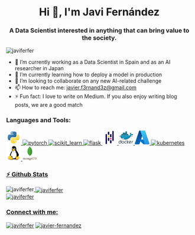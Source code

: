 <h1 align="center">Hi 👋, I'm Javi Fernández</h1>
<h3 align="center">A Data Scientist interested in anything that can bring value to the society.</h3>

<p align="left"> <img src="https://komarev.com/ghpvc/?username=javiferfer&label=Profile%20views&color=0e75b6&style=flat" alt="javiferfer" /> </p>

- 🔭 I’m currently working as a Data Scientist in Spain and as an AI researcher in Japan
- 🌱 I’m currently learning how to deploy a model in production
- 👯 I’m looking to collaborate on any new AI-related challenge
- 📫 How to reach me: javier.f3rnand3z@gmail.com
- ⚡ Fun fact: I love to write on Medium. If you also enjoy writing blog posts, we are a good match


<h3 align="left">Languages and Tools:</h3>
<p align="left">
    <a href="https://www.python.org" target="_blank" rel="noreferrer"> <img src="https://raw.githubusercontent.com/devicons/devicon/master/icons/python/python-original.svg" alt="python" width="40" height="40"/> </a> 
  <a href="https://pytorch.org/" target="_blank" rel="noreferrer"> <img src="https://www.vectorlogo.zone/logos/pytorch/pytorch-icon.svg" alt="pytorch" width="40" height="40"/> </a> 
  <a href="https://scikit-learn.org/" target="_blank" rel="noreferrer"> <img src="https://upload.wikimedia.org/wikipedia/commons/0/05/Scikit_learn_logo_small.svg" alt="scikit_learn" width="40" height="40"/> </a> 
    <a href="https://flask.palletsprojects.com/" target="_blank" rel="noreferrer"> <img src="https://www.vectorlogo.zone/logos/pocoo_flask/pocoo_flask-icon.svg" alt="flask" width="40" height="40"/> </a>
    <a href="https://pandas.pydata.org/" target="_blank" rel="noreferrer"> <img src="https://raw.githubusercontent.com/devicons/devicon/2ae2a900d2f041da66e950e4d48052658d850630/icons/pandas/pandas-original.svg" alt="pandas" width="40" height="40"/> </a> 
  <a href="https://www.docker.com/" target="_blank" rel="noreferrer"> <img src="https://raw.githubusercontent.com/devicons/devicon/master/icons/docker/docker-original-wordmark.svg" alt="docker" width="40" height="40"/> </a> 
  <a href="https://azure.microsoft.com/" target="_blank" rel="noreferrer"> <img src="https://github.com/devicons/devicon/blob/master/icons/azure/azure-original.svg" alt="azure" width="40" height="40"/> </a> 
  <a href="https://kubernetes.io" target="_blank" rel="noreferrer"> <img src="https://www.vectorlogo.zone/logos/kubernetes/kubernetes-icon.svg" alt="kubernetes" width="40" height="40"/> </a>
  <a href="https://www.linux.org/" target="_blank" rel="noreferrer"> <img src="https://raw.githubusercontent.com/devicons/devicon/master/icons/linux/linux-original.svg" alt="linux" width="40" height="40"/> </a> 
  <a href="https://www.mongodb.com/" target="_blank" rel="noreferrer"> <img src="https://raw.githubusercontent.com/devicons/devicon/master/icons/mongodb/mongodb-original-wordmark.svg" alt="mongodb" width="40" height="40"/> 


<h3>⚡ Github Stats</h3>

<div style="Display: block;"><img align="left" src="https://github-readme-stats.vercel.app/api/top-langs?username=javiferfer&show_icons=true&locale=en&layout=compact&hide=jupyter%20notebook" alt="javiferfer" /></div>

<div style="Display: block;">&nbsp;<img align="center" src="https://github-readme-stats.vercel.app/api?username=javiferfer&show_icons=true&locale=en" alt="javiferfer" /></div>

<div style="Display: block;"><img align="center" src="https://github-readme-streak-stats.herokuapp.com/?user=javiferfer&" alt="javiferfer" /></div>


<h3 align="left">Connect with me:</h3>
<p align="left">
<a href="https://javiferfer.medium.com/" target="blank"><img align="center" src="https://www.liblogo.com/lib/medium-logo.html" alt="javiferfer" height="30" width="40" /></a>
<a href="https://www.linkedin.com/in/javier-fernández-fernández-b91684b6/" target="blank"><img align="center" src="https://raw.githubusercontent.com/rahuldkjain/github-profile-readme-generator/master/src/images/icons/Social/linked-in-alt.svg" alt="javier-fernandez" height="30" width="40" /></a>
</p>
